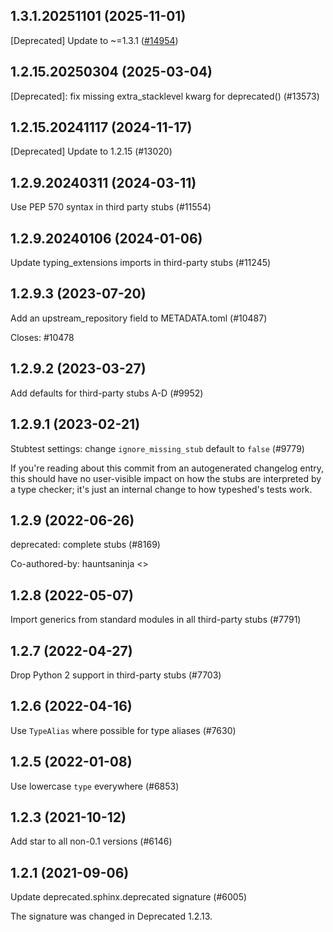 ## 1.3.1.20251101 (2025-11-01)

[Deprecated] Update to ~=1.3.1 ([#14954](https://github.com/python/typeshed/pull/14954))

## 1.2.15.20250304 (2025-03-04)

[Deprecated]: fix missing extra_stacklevel kwarg for deprecated() (#13573)

## 1.2.15.20241117 (2024-11-17)

[Deprecated] Update to 1.2.15 (#13020)

## 1.2.9.20240311 (2024-03-11)

Use PEP 570 syntax in third party stubs (#11554)

## 1.2.9.20240106 (2024-01-06)

Update typing_extensions imports in third-party stubs (#11245)

## 1.2.9.3 (2023-07-20)

Add an upstream_repository field to METADATA.toml (#10487)

Closes: #10478

## 1.2.9.2 (2023-03-27)

Add defaults for third-party stubs A-D (#9952)

## 1.2.9.1 (2023-02-21)

Stubtest settings: change `ignore_missing_stub` default to `false` (#9779)

If you're reading about this commit from an autogenerated changelog entry, this should have no user-visible impact on how the stubs are interpreted by a type checker; it's just an internal change to how typeshed's tests work.

## 1.2.9 (2022-06-26)

deprecated: complete stubs (#8169)

Co-authored-by: hauntsaninja <>

## 1.2.8 (2022-05-07)

Import generics from standard modules in all third-party stubs (#7791)

## 1.2.7 (2022-04-27)

Drop Python 2 support in third-party stubs (#7703)

## 1.2.6 (2022-04-16)

Use `TypeAlias` where possible for type aliases (#7630)

## 1.2.5 (2022-01-08)

Use lowercase `type` everywhere (#6853)

## 1.2.3 (2021-10-12)

Add star to all non-0.1 versions (#6146)

## 1.2.1 (2021-09-06)

Update deprecated.sphinx.deprecated signature (#6005)

The signature was changed in Deprecated 1.2.13.

